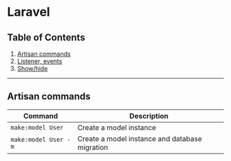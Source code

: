 # Laravel

## Table of Contents

  1. [Artisan commands](#singular-or-plural)
  1. [Listener, events]()
  1. [Show/hide]()

---
## Artisan commands

| Command | Description |
| --------- | ------- |
|  `make:model User` | Create a model instance |
|  `make:model User -m` | Create a model instance and database migration|
